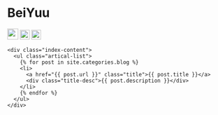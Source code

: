 <!DOCTYPE html>
<html>
  <head>
    <meta charset="utf-8" />
    <title>{% if page.title %}{{ page.title }} | {% endif %}{{ site.title }}</title>
    <meta name="author" content="BieYuu" />
    <meta name="renderer" content="webkit">
    <meta name="description" content="BeiYuu's Blog" />
    <meta name="viewport" content="width=device-width, initial-scale=1.0, minimum-scale=1.0">
    <link rel="shortcut icon" href="/favicon.ico" type="image/x-icon" />
    <link rel="alternate" type="application/atom+xml" title="Recent Entries" href="{{ site.feed }}" />
    <style>{% include style.css %}</style>
  </head>

<body>
  <div class="index-wrapper">
    <div id="particles-js" style="background-image: url('');background-size: 20%;background-repeat: no-repeat;background-position: 80% 20%;"></div>
    <div class="aside">
      <div class="info-card">
        <h1>BeiYuu</h1>
        <a href="http://weibo.com/beiyuu/" target="_blank"><img src="http://www.weibo.com/favicon.ico" alt="" width="25"/></a>
        <a href="http://www.douban.com/people/beiyuu/" target="_blank"><img src="http://www.douban.com/favicon.ico" alt="" width="22"/></a>
        <a href="http://instagram.com/beiyuu/" target="_blank"><img src="http://d36xtkk24g8jdx.cloudfront.net/bluebar/00c6602/images/ico/favicon.ico" alt="" width="22"/></a>
      </div>
    </div>

    <div class="index-content">
      <ul class="artical-list">
        {% for post in site.categories.blog %}
        <li>
          <a href="{{ post.url }}" class="title">{{ post.title }}</a>
          <div class="title-desc">{{ post.description }}</div>
        </li>
        {% endfor %}
      </ul>
    </div>
  </div>
</body>

</html>

